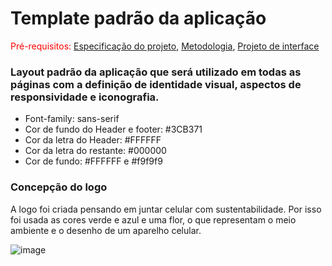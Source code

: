 # Template padrão da aplicação

<span style="color:red">Pré-requisitos: <a href="03-Product-design.md"> Especificação do projeto</a></span>, <a href="04-Metodologia.md"> Metodologia</a>, <a href="05-Projeto-interface.md"> Projeto de interface</a>

### Layout padrão da aplicação que será utilizado em todas as páginas com a definição de identidade visual, aspectos de responsividade e iconografia.

- Font-family: sans-serif
- Cor de fundo do Header e footer: #3CB371
- Cor da letra do Header: #FFFFFF
- Cor da letra do restante: #000000
- Cor de fundo: #FFFFFF e #f9f9f9

### Concepção do logo

A logo foi criada pensando em juntar celular com sustentabilidade. Por isso foi usada as cores verde e azul e uma flor, o que representam o meio ambiente e o desenho de um aparelho celular.

![image](https://github.com/user-attachments/assets/0a939445-ea38-477e-9dfc-9d837a28eebb)
